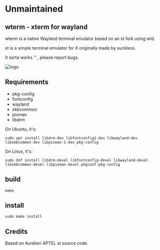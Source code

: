# Unmaintained
## wterm - xterm for wayland



wterm is a native Wayland terminal emulator based on an st fork using wld.

st is a simple terminal emulator for X originally made by suckless.

It sorta works ™ , please report bugs. 

![logo](contrib/logo/wterm.png "ebin logo")

## Requirements

* pkg-config
* fontconfig
* wayland
* xkbcommon
* pixman
* libdrm

On Ubuntu, it's:

    sudo apt install libdrm-dev libfontconfig1-dev libwayland-dev libxkbcommon-dev libpixman-1-dev pkg-config

On Linux, it's:

    sudo dnf install libdrm-devel libfontconfig-devel libwayland-devel libxkbcommon-devel libpixman-devel pkgconf-pkg-config

## build

    make

## install

    sudo make install

## Credits

Based on Aurélien APTEL <aurelien dot aptel at gmail dot com> st source code.
